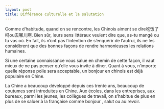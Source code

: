 ```yaml
---
layout: post
title: Différence culturelle et la salutation
---
```




Comme d’habitude, quand on se rencontre, les Chinois aiment se dire吃饭了吗ou去哪儿啊. Bien sûr, leurs sens littéraux veulent dire que, as-tu mangé ou tu vas où. En fait, ils n’ont pas l’intention de s’enquérir de l’autrui, ils ne les considèrent que des bonnes façons de rendre harmonieuses les relations humaines. 

Si une certaine connaissance vous salue en chemin de cette façon, il vaut mieux de ne pas penser qu’elle vous invite à dîner. Quant à vous, n’importe quelle réponse polie sera acceptable, un bonjour en chinois est déjà populaire en Chine.

La Chine a beaucoup développé depuis ces trente ans, beaucoup de coutumes sont introduites en Chine. Aux écoles, dans les entreprises, aux bureaux, parmi les jeunes, les collègues de travail, on s’habitue de plus en plus de se saluer à la française comme bonjour , salut ou au revoir. 
